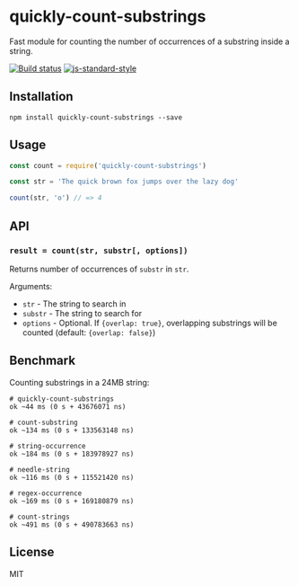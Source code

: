 # quickly-count-substrings

Fast module for counting the number of occurrences of a substring inside
a string.

[![Build status](https://travis-ci.org/watson/quickly-count-substrings.svg?branch=master)](https://travis-ci.org/watson/quickly-count-substrings)
[![js-standard-style](https://img.shields.io/badge/code%20style-standard-brightgreen.svg?style=flat)](https://github.com/feross/standard)

## Installation

```
npm install quickly-count-substrings --save
```

## Usage

```js
const count = require('quickly-count-substrings')

const str = 'The quick brown fox jumps over the lazy dog'

count(str, 'o') // => 4
```

## API

### `result = count(str, substr[, options])`

Returns number of occurrences of `substr` in `str`.

Arguments:

- `str` - The string to search in
- `substr` - The string to search for
- `options` - Optional. If `{overlap: true}`, overlapping substrings
  will be counted (default: `{overlap: false}`)

## Benchmark

Counting substrings in a 24MB string:

```
# quickly-count-substrings
ok ~44 ms (0 s + 43676071 ns)

# count-substring
ok ~134 ms (0 s + 133563148 ns)

# string-occurrence
ok ~184 ms (0 s + 183978927 ns)

# needle-string
ok ~116 ms (0 s + 115521420 ns)

# regex-occurrence
ok ~169 ms (0 s + 169180879 ns)

# count-strings
ok ~491 ms (0 s + 490783663 ns)
```

## License

MIT
